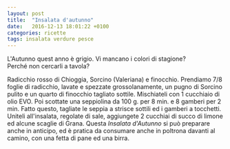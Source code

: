 ```yaml
---
layout: post
title:  "Insalata d'autunno"
date:   2016-12-13 18:01:22 +0100
categories: ricette
tags: insalata verdure pesce
---
```

L'Autunno quest anno è grigio. Vi mancano i colori di stagione?   
Perché non cercarli a tavola?
<!--continua-->
Radicchio rosso di Chioggia, Sorcino (Valeriana) e finocchio. Prendiamo 7/8 foglie di radicchio, lavate e spezzate grossolanamente, un pugno di Sorcino pulito e un quarto di finocchio tagliato sottile. Mischiateli con 1 cucchiaio di olio EVO. Poi scottate una seppiolina da 100 g. per 8 min. e 8 gamberi per 2 min. Fatto questo, tagliate le seppia a strisce sottili ed i gamberi a tocchetti. Uniteli all'insalata, regolate di sale, aggiungete 2 cucchiai di succo di limone ed alcune scaglie di Grana. Questa *Insalata d'Autunno* si può preparare anche in anticipo, ed è pratica da consumare anche in poltrona davanti al camino, con una fetta di pane ed una birra.